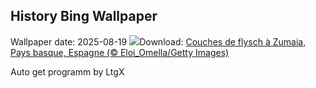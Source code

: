 ## History Bing Wallpaper
Wallpaper date: 2025-08-19
![](https://www.bing.com/th?id=OHR.GipuzcoaSummer_FR-FR5838334376_UHD.jpg&w=1000)Download: [Couches de flysch à Zumaia, Pays basque, Espagne (© Eloi_Omella/Getty Images)](https://www.bing.com/th?id=OHR.GipuzcoaSummer_FR-FR5838334376_UHD.jpg)

Auto get programm by LtgX
